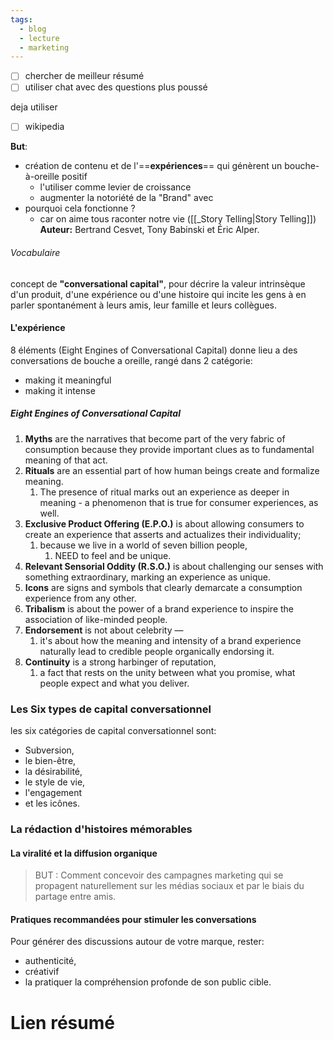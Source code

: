 ```yaml
---
tags:
  - blog
  - lecture
  - marketing
---
```

- [ ] chercher de meilleur résumé
- [ ] utiliser chat avec des questions plus poussé

deja utiliser
- [ ] wikipedia

**But**: 
- création de contenu et de l'==**expériences**== qui génèrent un bouche-à-oreille positif
	- l'utiliser comme levier de croissance
	- augmenter la notoriété de la "Brand" avec
- pourquoi cela fonctionne ? 
	- car on aime tous raconter notre vie ([[_Story Telling|Story Telling]])
**Auteur:** Bertrand Cesvet, Tony Babinski et Éric Alper.

###### Vocabulaire
concept de **"conversational capital"**, pour décrire la valeur intrinsèque d'un produit, d'une expérience ou d'une histoire qui incite les gens à en parler spontanément à leurs amis, leur famille et leurs collègues.


#### L'expérience
8 éléments (Eight Engines of Conversational Capital) donne lieu a des conversations de bouche a oreille, rangé dans 2 catégorie:
- making it meaningful
- making it intense

##### Eight Engines of Conversational Capital
1. **Myths** are the narratives that become part of the very fabric of consumption because they provide important clues as to fundamental meaning of that act.
2. **Rituals** are an essential part of how human beings create and formalize meaning. 
	1. The presence of ritual marks out an experience as deeper in meaning - a phenomenon that is true for consumer experiences, as well.
3. **Exclusive Product Offering (E.P.O.)** is about allowing consumers to create an experience that asserts and actualizes their individuality;
	1. because we live in a world of seven billion people, 
		1. NEED to feel and be unique.
4. **Relevant Sensorial Oddity (R.S.O.)** is about challenging our senses with something extraordinary, marking an experience as unique.
5. **Icons** are signs and symbols that clearly demarcate a consumption experience from any other.
6. **Tribalism** is about the power of a brand experience to inspire the association of like-minded people.
7. **Endorsement** is not about celebrity — 
	1. it's about how the meaning and intensity of a brand experience naturally lead to credible people organically endorsing it.
8. **Continuity** is a strong harbinger of reputation,
	1. a fact that rests on the unity between what you promise, what people expect and what you deliver.



### Les Six types de capital conversationnel
les six catégories de capital conversationnel sont: 
- Subversion, 
- le bien-être, 
- la désirabilité, 
- le style de vie, 
- l'engagement 
- et les icônes.
### La rédaction d'histoires mémorables


#### La viralité et la diffusion organique 
> BUT : Comment concevoir des campagnes marketing qui se propagent naturellement sur les médias sociaux et par le biais du partage entre amis.


#### Pratiques recommandées pour stimuler les conversations
Pour générer des discussions autour de votre marque, rester:
- authenticité,
- créativif 
- la pratiquer la compréhension profonde de son public cible.

# Lien résumé